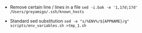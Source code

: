 * Remove certain line / lines in a file
  ```sed -i.bak -e '1,17d;17d' /Users/greyamigo/.ssh/known_hosts```

* Standard sed substitution
  ```sed -e "s/%ENV%/${APPNAME}/g" scripts/env_variables.sh >tmp_1.sh ``` 